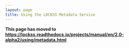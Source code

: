 ```yaml
---
layout: page
title: Using the LOCKSS Metadata Service
---
```


**This page has moved to <https://lockss.readthedocs.io/projects/manual/en/2.0-alpha2/using/metadata.html>**
